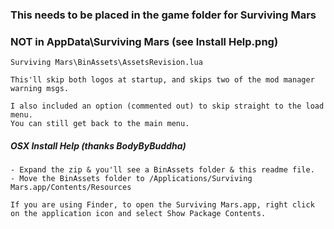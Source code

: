 ### This needs to be placed in the game folder for Surviving Mars
### NOT in AppData\Surviving Mars (see Install Help.png)

```
Surviving Mars\BinAssets\AssetsRevision.lua

This'll skip both logos at startup, and skips two of the mod manager warning msgs.

I also included an option (commented out) to skip straight to the load menu.
You can still get back to the main menu.
```

##### OSX Install Help (thanks BodyByBuddha)
```
- Expand the zip & you'll see a BinAssets folder & this readme file.
- Move the BinAssets folder to /Applications/Surviving Mars.app/Contents/Resources

If you are using Finder, to open the Surviving Mars.app, right click on the application icon and select Show Package Contents.
```
